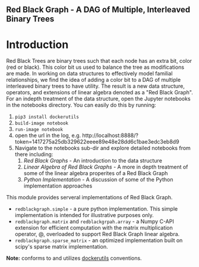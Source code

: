 Red Black Graph - A DAG of Multiple, Interleaved Binary Trees
----------------------------------

# Introduction

Red Black Trees are binary trees such that each node has an extra bit, color (red or black). This color bit us used to balance the tree as modifications are made. In working on data structures to effectively model familial relationships, we find the idea of adding a color bit to a DAG of multiple interleaved binary trees to have utility. The result is a new data structure, operators, and extensions of linear algebra denoted as a "Red Black Graph". For an indepth treatment of the data structure, open the Jupyter notebooks in the notebooks directory. You can easily do this by running:

1. `pip3 install dockerutils`
2. `build-image notebook`
3. `run-image notebook`
4. open the url in the log, e.g. http://localhost:8888/?token=1417275a25db329622eeee89e48e28dd6c1bae3edc3eb8d9
5. Navigate to the notebooks sub-dir and explore detailed notebooks from there including:
    1. *Red Black Graphs* - An introduction to the data structure
    2. *Linear Algebra of Red Black Graphs* - A more in depth treatment of some of the linear algebra properites of a Red Black Graph
    3. *Python Implementation* - A discussion of some of the Python implementation approaches

This module provides serveral implementations of Red Black Graph. 
* `redblackgraph.simple` - a pure python implementation. This simple implementation is intended for illustrative purposes only.
* `redblackgraph.matrix` and `redblackgrpah.array` - a Numpy C-API extension for efficient computation with the matrix multiplication operator, @, overloaded to support Red Black Graph linear algebra. 
* `redblackgraph.sparse_matrix` - an optimized implementation built on scipy's sparse matrix implementation. 

**Note:** conforms to and utilizes [dockerutils](https://github.com/rappdw/docker-utils) conventions. 
